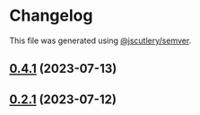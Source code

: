 # Changelog

This file was generated using [@jscutlery/semver](https://github.com/jscutlery/semver).

## [0.4.1](https://github.com/RobbyRabbitman/ngx/compare/ngxs-testing-0.4.0...ngxs-testing-0.4.1) (2023-07-13)



## [0.2.1](https://github.com/RobbyRabbitman/ngx/compare/ngxs-testing-0.2.0...ngxs-testing-0.2.1) (2023-07-12)
